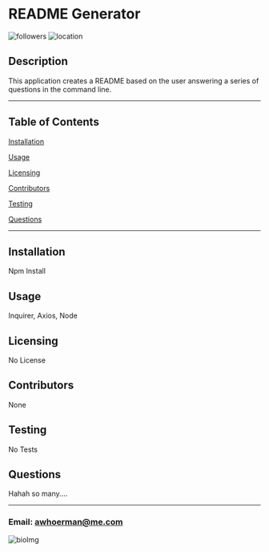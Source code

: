 # README Generator

![followers](https://img.shields.io/badge/Followers-3-brightgreen)
![location](https://img.shields.io/badge/Location-Portsmouth-blue)

## Description

This application creates a README based on the user answering a series of questions in the command line.

***

## Table of Contents
[Installation](#Installation)

[Usage](#Usage)

[Licensing](#Licensing)

[Contributors](#Contributors)

[Testing](#Testing)

[Questions](#Questions)

***

## Installation
Npm Install


## Usage
Inquirer, Axios, Node


## Licensing
No License


## Contributors

None


## Testing

No Tests


## Questions

Hahah so many....


***

### Email: awhoerman@me.com

![bioImg](https://avatars3.githubusercontent.com/u/57423419?v=4)

